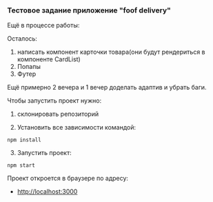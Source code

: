 ### Тестовое задание приложение "foof delivery"

Ещё в процессе работы:

Осталось:
1. написать компонент карточки товара(они будут рендериться в компоненте CardList)
2. Попапы 
3. Футер


Ещё примерно 2 вечера и 1 вечер доделать адаптив и убрать баги.

Чтобы запустить проект нужно:
1. cклонировать репозиторий

2. Установить все зависимости командой:

`npm install`

3. Запустить проект:

`npm start`

Проект откроется в браузере по адресу:

* [http://localhost:3000](http://localhost:3000)







